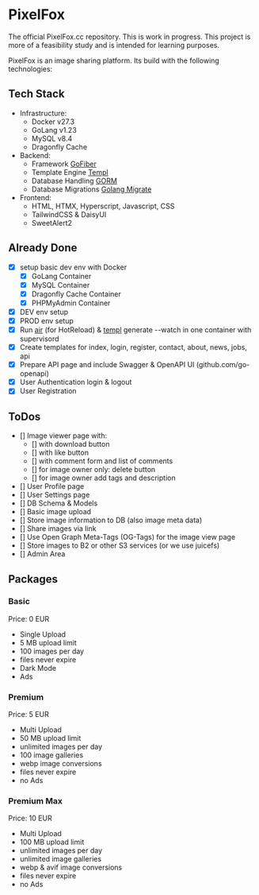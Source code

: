 # PixelFox

The official PixelFox.cc repository. This is work in progress.
This project is more of a feasibility study and is intended for learning purposes.

PixelFox is an image sharing platform. Its build with the following technologies:

## Tech Stack

* Infrastructure:
  * Docker v27.3
  * GoLang v1.23
  * MySQL v8.4
  * Dragonfly Cache
* Backend:
  * Framework [GoFiber](https://github.com/gofiber/fiber)
  * Template Engine [Templ](https://github.com/a-h/templ)
  * Database Handling [GORM](https://github.com/go-gorm/gorm)
  * Database Migrations [Golang Migrate](https://github.com/golang-migrate/migrate)
* Frontend:
  * HTML, HTMX, Hyperscript, Javascript, CSS
  * TailwindCSS & DaisyUI
  * SweetAlert2

## Already Done

* [X] setup basic dev env with Docker
  * [X] GoLang Container
  * [X] MySQL Container
  * [X] Dragonfly Cache Container
  * [X] PHPMyAdmin Container
* [X] DEV env setup
* [X] PROD env setup
* [X] Run [air](https://github.com/air-verse/air) (for HotReload) & [templ](https://github.com/a-h/templ) generate --watch in one container with supervisord
* [X] Create templates for index, login, register, contact, about, news, jobs, api
* [X] Prepare API page and include Swagger & OpenAPI UI (github.com/go-openapi)
* [X] User Authentication login & logout
* [X] User Registration

## ToDos

* [] Image viewer page with:
  * [] with download button
  * [] with like button
  * [] with comment form and list of comments
  * [] for image owner only: delete button
  * [] for image owner add tags and description
* [] User Profile page
* [] User Settings page
* [] DB Schema & Models
* [] Basic image upload
* [] Store image information to DB (also image meta data)
* [] Share images via link
* [] Use Open Graph Meta-Tags (OG-Tags) for the image view page
* [] Store images to B2 or other S3 services (or we use juicefs)
* [] Admin Area


## Packages

### Basic

Price: 0 EUR

* Single Upload
* 5 MB upload limit
* 100 images per day
* files never expire
* Dark Mode
* Ads

### Premium

Price: 5 EUR

* Multi Upload
* 50 MB upload limit
* unlimited images per day
* 100 image galleries
* webp image conversions
* files never expire
* no Ads

### Premium Max

Price: 10 EUR

* Multi Upload
* 100 MB upload limit
* unlimited images per day
* unlimited image galleries
* webp & avif image conversions
* files never expire
* no Ads